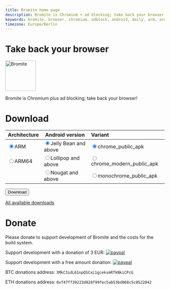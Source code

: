 ```yaml
---
title: Bromite home page
description: Bromite is Chromium + ad blocking; take back your browser
keywords: bromite, browser, chromium, adblock, android, daily, arm, arm64, 4.4, 5.0, 5.1, 6.0, 7.0, 7.1, 8.0, kitkat, lollipop, marshmallow, nougat, oreo, aroma, super, stock, full, mini, micro, nano, pico, tvstock
timezone: Europe/Berlin
---
```


<script type="text/javascript">
function radioClick(obj) {
	if (obj.name == 'arch') {
		if (obj.value == 'arm64') {
			document.getElementById('sdk_16').disabled = true;
			document.getElementById('sdk_21').disabled = true;
			document.getElementById('sdk_24').checked = true;

			document.getElementById('target_monochrome_public_apk').disabled = false;
			document.getElementById('target_chrome_public_apk').disabled = true;
			document.getElementById('target_chrome_modern_public_apk').disabled = true;
			document.getElementById('target_monochrome_public_apk').checked = true;
		} else {
			document.getElementById('sdk_16').disabled = false;
			document.getElementById('sdk_21').disabled = false;
			document.getElementById('target_chrome_public_apk').disabled = false;
			document.getElementById('target_chrome_modern_public_apk').disabled = false;
		}
	} else if (obj.name == 'sdk') {
		switch (obj.value) {
			case '16':
				document.getElementById('target_monochrome_public_apk').disabled = true;
				document.getElementById('target_chrome_modern_public_apk').disabled = true;
				document.getElementById('target_chrome_public_apk').checked = true;
				break;
			case '21':
				document.getElementById('target_monochrome_public_apk').disabled = true;
				document.getElementById('target_chrome_modern_public_apk').disabled = false;
				document.getElementById('target_chrome_modern_public_apk').checked = true;
				break;
			case '24':
				document.getElementById('target_monochrome_public_apk').disabled = false;
				document.getElementById('target_chrome_modern_public_apk').disabled = false;
				document.getElementById('target_monochrome_public_apk').checked = true;
				break;
			
		}
	}
}

function doDownload(){
}
</script>

# Take back your browser

<img src="https://www.bromite.org/android-icon-192x192.png" width="96" alt="Bromite" />

Bromite is Chromium plus ad blocking; take back your browser!

# Download

|Architecture	|Android version|Variant		|
|:---		|---		|:---			|
|<label for="arch_arm"><input onclick="radioClick(this)" value="arm" type="radio" name="arch" id="arch_arm" checked />ARM</label>		|<label for="sdk_16"><input onclick="radioClick(this)"  type="radio" name="sdk" id="sdk_16" value="16" checked />Jelly Bean and above</label>	|<label for="target_chrome_public_apk"><input onclick="radioClick(this)"  type="radio" name="target" id="target_chrome_public_apk" value="chrome_public_apk" checked />chrome_public_apk</label>	|
|<label for="arch_arm64"><input onclick="radioClick(this)" value="arm64" type="radio" name="arch" id="arch_arm64"/>ARM64</label>		|<label for="sdk_21"><input onclick="radioClick(this)"  type="radio" name="sdk" id="sdk_21" value="21" />Lollipop and above</label>	|<label for="target_chrome_modern_public_apk"><input onclick="radioClick(this)"  type="radio" name="target" id="target_chrome_modern_public_apk" value="chrome_modern_public_apk" />chrome_modern_public_apk</label>|
|		|<label for="sdk_24"><input onclick="radioClick(this)"  type="radio" name="sdk" id="sdk_24" value="24" />Nougat and above</label>	|<label for="target_monochrome_public_apk"><input onclick="radioClick(this)"  type="radio" name="target" id="target_monochrome_public_apk" value="monochrome_public_apk" />monochrome_public_apk</label>|

<input type="button" value="Download" onclick="doDownload()" />

[All available downloads](https://github.com/bromite/bromite/releases)

# Donate

Please donate to support development of Bromite and the costs for the build system.

Support development with a donation of 3 EUR: [![paypal](https://www.paypalobjects.com/en_US/i/btn/btn_donate_LG.gif)](https://www.paypal.com/cgi-bin/webscr?cmd=_s-xclick&hosted_button_id=JP3XTQPVRNET2)

Support development with a free amount donation: [![paypal](https://www.paypalobjects.com/en_US/i/btn/btn_donate_LG.gif)](https://www.paypal.com/cgi-bin/webscr?cmd=_s-xclick&hosted_button_id=LC7Q6A3UAQPY8)

BTC donations address: `3MkC3idL61npQSCxL1gceksmRTkNkiCPcG`

ETH donations address: `0xf47ff39223d828f99fec5ab53bd068c5c0522042`
